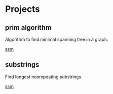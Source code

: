 # Projects

## prim algorithm

Algorithm to find minimal spanning tree in a graph.

[asm](/projects/prim-algorithm.asm)

## substrings

Find longest nonrepeating substrings

[asm](/projects/longest-nonrepeating-chars-substring.asm)
